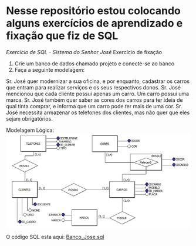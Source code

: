 # Nesse repositório estou colocando alguns exercícios de aprendizado e fixação que fiz de SQL

*Exercício de SQL - Sistema do Senhor José*
Exercício de fixação
1) Crie um banco de dados chamado projeto e conecte-se ao banco
2) Faça a seguinte modelagem:

Sr. José quer modernizar a sua oficina, e por enquanto, cadastrar os carros que entram para realizar serviços e os seus respectivos donos.
Sr. José mencionou que cada cliente possui apenas um carro. Um carro possui uma marca. Sr. José também quer saber as cores dos carros para 
ter ideia de qual tinta comprar, e informa que um carro pode ter mais de uma cor. Sr. José necessita armazenar os telefones dos clientes, 
mas não quer que eles sejam obrigatórios.

Modelagem Lógica:
  ![MODELO_JOSE](https://github.com/karendiz/ex_SQL/blob/main/MODELO_JOSE.jpg)
  
  
O código SQL esta aqui:
[Banco_Jose.sql](https://github.com/karendiz/ex_SQL/blob/main/Banco_Jose.sql)
